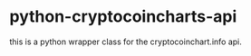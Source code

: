 python-cryptocoincharts-api
===========================

this is a python wrapper class for the cryptocoinchart.info api.

